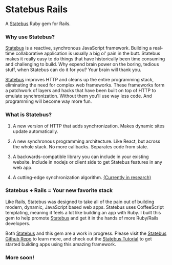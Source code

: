 # Statebus Rails
A [Statebus](https://stateb.us) Ruby gem for Rails.

### Why use Statebus?
[Statebus](https://stateb.us) is a reactive, synchronous JavaScript framework. Building a real-time collaborative application is usually a big ol' pain in the butt. Statebus makes it really easy to do things that have historically been time consuming and challenging to build. Why expend brain power on the boring, tedious stuff, when Statebus can do it for you? Your brain will thank you.

[Statebus](https://stateb.us) improves HTTP and cleans up the entire programming stack, eliminating the need for complex web frameworks. These frameworks form a patchwork of layers and hacks that have been built on top of HTTP to emulate synchronization. Without them you'll use way less code. And programming will become way more fun.

### What is Statebus?
1. A new version of HTTP that adds synchronization.
Makes dynamic sites update automatically.

2. A new synchronous programming architecture.
Like React, but across the whole stack. No more callbacks. Separates code from state.

3. A backwards-compatible library you can include in your existing website.
Include in nodejs or client side to get Statebus features in any web app.

4. A cutting-edge synchronization algorithm.
[(Currently in research)](https://stateb.us/universal-sync)

### Statebus + Rails = Your new favorite stack
Like Rails, Statebus was designed to take all of the pain out of building modern, dynamic, JavaScript based web apps. Statebus uses CoffeeScript templating, meaning it feels a lot like building an app with Ruby. I built this gem to help promote [Statebus](https://stateb.us) and get it in the hands of more Ruby/Rails developers.

Both [Statebus](https://stateb.us) and this gem are a work in progress. Please visit the [Statebus Github Repo](https://github.com/invisible-college/statebus) to learn more, and check out the [Statebus Tutorial](https://stateb.us/tutorial) to get started building apps using this amazing framework.

### More soon!
